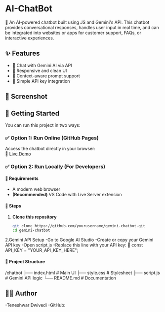 # AI-ChatBot
🤖 An AI-powered chatbot built using JS and Gemini's API. This chatbot provides conversational responses, handles user input in real time, and can be integrated into websites or apps for customer support, FAQs, or interactive experiences.

## ✨ Features
- 💬 Chat with Gemini AI via API
- 🎨 Responsive and clean UI
- 🧠 Context-aware prompt support
- 🔑 Simple API key integration

## 📸 Screenshot

## 🚀 Getting Started

You can run this project in two ways:

### ✅ Option 1: Run Online (GitHub Pages)
Access the chatbot directly in your browser:  
🔗 [Live Demo](https://yourusername.github.io/gemini-chatbot/)  

### ✅ Option 2: Run Locally (For Developers)

#### 📌 Requirements
- A modern web browser
- **(Recommended)** VS Code with Live Server extension

#### 🧪 Steps
1. **Clone this repository**
   ```bash
   git clone https://github.com/yourusername/gemini-chatbot.git
   cd gemini-chatbot

2.Gemini API Setup
-Go to Google AI Studio
-Create or copy your Gemini API key
-Open script.js
-Replace this line with your API key:
🔗 const API_KEY = "YOUR_API_KEY_HERE";

#### 📁 Project Structure

/chatbot
├── index.html        # Main UI
├── style.css         # Stylesheet
├── script.js         # Gemini API logic
└── README.md         # Documentation

## 👨‍💻 Author
-Teneshwar Dwivedi
-GitHub: 



